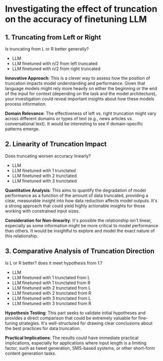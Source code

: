 # Investigating the effect of truncation on the accuracy of finetuning LLM

## 1. Truncating from Left or Right
Is truncating from L or R better generally?
- LLM
- LLM finetuned with n/2 from left truncated
- LLM finetuned with n/2 from right truncated

**Innovative Approach**: This is a clever way to assess how the position of truncation impacts model understanding and performance. Given that language models might rely more heavily on either the beginning or the end of the input for context (depending on the task and the model architecture), your investigation could reveal important insights about how these models process information.

**Domain Relevance**: The effectiveness of left vs. right truncation might vary across different domains or types of text (e.g., news articles vs. conversational text). It would be interesting to see if domain-specific patterns emerge.

## 2. Linearity of Truncation Impact
Does truncating worsen accuracy linearly?
- LLM
- LLM finetuned with 1 trunctated
- LLM finetuned with 2 trunctated
- LLM finetuned with 3 trunctated

**Quantitative Analysis**: This aims to quantify the degradation of model performance as a function of the amount of data truncated, providing a clear, measurable insight into how data reduction affects model outputs. It's a strong approach that could yield highly actionable insights for those working with constrained input sizes.

**Consideration for Non-linearity**: It's possible the relationship isn't linear, especially as some information might be more critical to model performance than others. It would be insightful to explore and model the exact nature of this relationship.

## 3. Comparative Analysis of Truncation Direction
Is L or R better? does it meet hypothesis from 1.?
- LLM
- LLM finetuned with 1 trunctated from L
- LLM finetuned with 1 trunctated from R
- LLM finetuned with 2 trunctated from L
- LLM finetuned with 2 trunctated from R
- LLM finetuned with 3 trunctated from L
- LLM finetuned with 3 trunctated from R

**Hypothesis Testing**: This part seeks to validate initial hypotheses and provides a direct comparison that could be extremely valuable for fine-tuning strategies. It's well-structured for drawing clear conclusions about the best practices for data truncation.

**Practical Implications**: The results could have immediate practical implications, especially for applications where input length is a limiting factor, such as tweet generation, SMS-based systems, or other short-form content generation tasks.